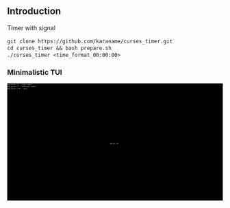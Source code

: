 ## Introduction
Timer with signal
```
git clone https://github.com/karaname/curses_timer.git
cd curses_timer && bash prepare.sh
./curses_timer <time_format_00:00:00>
```
### Minimalistic TUI
![example](/screenshots/tui_example.png)
